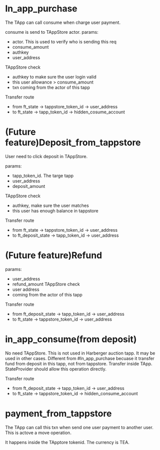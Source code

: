 # In_app_purchase

The TApp can call consume when charge user payment.

consume is send to TAppStore actor.
params:

* actor. This is used to verify who is sending this req
* consume_amount
* authkey
* user_address

TAppStore check 

* authkey to make sure the user login valid
* this user allowance > consume_amount
* txn coming from the actor of this tapp

Transfer route

* from ft_state -> tappstore_token_id -> user_address
* to ft_state -> tapp_token_id -> hidden_cosume_account

# (Future feature)Deposit_from_tappstore

User need to click deposit in TAppStore.

params:

* tapp_token_id. The targe tapp
* user_address
* deposit_amount

TAppStore check

* authkey, make sure the user matches
* this user has enough balance in tappstore

Transfer route

* from ft_state -> tappstore_token_id -> user_address
* to ft_deposit_state -> tapp_token_id -> user_address

# (Future feature)Refund

params:

* user_address
* refund_amount
  TAppStore check
* user address
* coming from the actor of this tapp

Transfer route

* from ft_deposit_state -> tapp_token_id -> user_address
* to ft_state -> tappstore_token_id -> user_address

# in_app_consume(from deposit)

No need TAppStore. This is not used in Harberger auction tapp. It may be used in other cases.
Different from #In_app_purchase becuase it transfer fund from deposit in this tapp, not from tappstore.
Transfer inside TApp. StateProvider should allow this operation directly.

Transfer route

* from ft_deposit_state -> tapp_token_id -> user_address
* to ft_state -> tappstore_token_id -> hidden_consume_account

# payment_from_tappstore

The TApp can call this txn when send one user payment to another user.
This is actove a move operation.

It happens inside the TApptore tokenid. The currency is TEA. 
